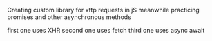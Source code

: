 Creating custom library for xttp requests in jS
meanwhile practicing promises and other asynchronous methods

first one uses XHR
second one uses fetch
third one uses async await